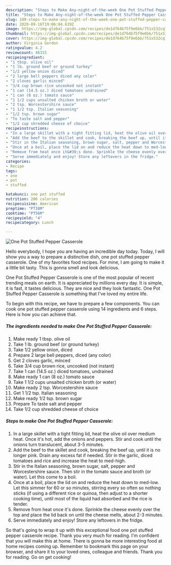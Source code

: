 ```yaml
---
description: "Steps to Make Any-night-of-the-week One Pot Stuffed Pepper Casserole"
title: "Steps to Make Any-night-of-the-week One Pot Stuffed Pepper Casserole"
slug: 109-steps-to-make-any-night-of-the-week-one-pot-stuffed-pepper-casserole
date: 2020-09-16T19:06:04.639Z
image: https://img-global.cpcdn.com/recipes/de1d764b75f9e6bb/751x532cq70/one-pot-stuffed-pepper-casserole-recipe-main-photo.jpg
thumbnail: https://img-global.cpcdn.com/recipes/de1d764b75f9e6bb/751x532cq70/one-pot-stuffed-pepper-casserole-recipe-main-photo.jpg
cover: https://img-global.cpcdn.com/recipes/de1d764b75f9e6bb/751x532cq70/one-pot-stuffed-pepper-casserole-recipe-main-photo.jpg
author: Virginia Gordon
ratingvalue: 4.2
reviewcount: 46315
recipeingredient:
- "1 tbsp. olive oil"
- "1 lb. ground beef or ground turkey"
- "1/2 yellow onion diced"
- "2 large bell peppers diced any color"
- "2 cloves garlic minced"
- "3/4 cup brown rice uncooked not instant"
- "1 can (14.5 oz.) diced tomatoes undrained"
- "1 can (8 oz.) tomato sauce"
- "1 1/2 cups unsalted chicken broth or water"
- "2 tsp. Worcestershire sauce"
- "1 1/2 tsp. Italian seasoning"
- "1/2 tsp. brown sugar"
- "To taste salt and pepper"
- "1/2 cup shredded cheese of choice"
recipeinstructions:
- "In a large skillet with a tight fitting lid, heat the olive oil over medium heat. Once it&#39;s hot, add the onions and peppers. Stir and cook until the onions turn translucent, about 3-5 minutes."
- "Add the beef to the skillet and cook, breaking the beef up, until it is no longer pink. Drain any excess fat if needed. Stir in the garlic, diced tomatoes and rice and increase the heat to med-high."
- "Stir in the Italian seasoning, brown sugar, salt, pepper and Worcestershire sauce. Then stir in the tomato sauce and broth (or water). Let this come to a boil."
- "Once at a boil, place the lid on and reduce the heat down to med-low. Let this simmer for 60 or so minutes, stirring every so often so nothing sticks (if using a different rice or quinoa, then adjust to a shorter cooking time), until most of the liquid had absorbed and the rice is tender."
- "Remove from heat once it&#39;s done. Sprinkle the cheese evenly over the top and place the lid back on until the cheese melts, about 2-3 minutes."
- "Serve immediately and enjoy! Store any leftovers in the fridge."
categories:
- Recipe
tags:
- one
- pot
- stuffed

katakunci: one pot stuffed 
nutrition: 206 calories
recipecuisine: American
preptime: "PT38M"
cooktime: "PT56M"
recipeyield: "4"
recipecategory: Lunch

---
```



![One Pot Stuffed Pepper Casserole](https://img-global.cpcdn.com/recipes/de1d764b75f9e6bb/751x532cq70/one-pot-stuffed-pepper-casserole-recipe-main-photo.jpg)

Hello everybody, I hope you are having an incredible day today. Today, I will show you a way to prepare a distinctive dish, one pot stuffed pepper casserole. One of my favorites food recipes. For mine, I am going to make it a little bit tasty. This is gonna smell and look delicious.



One Pot Stuffed Pepper Casserole is one of the most popular of recent trending meals on earth. It is appreciated by millions every day. It is simple, it is fast, it tastes delicious. They are nice and they look fantastic. One Pot Stuffed Pepper Casserole is something that I've loved my entire life.


To begin with this recipe, we have to prepare a few components. You can cook one pot stuffed pepper casserole using 14 ingredients and 6 steps. Here is how you can achieve that.

<!--inarticleads1-->

##### The ingredients needed to make One Pot Stuffed Pepper Casserole:

1. Make ready 1 tbsp. olive oil
1. Take 1 lb. ground beef (or ground turkey)
1. Take 1/2 yellow onion, diced
1. Prepare 2 large bell peppers, diced (any color)
1. Get 2 cloves garlic, minced
1. Take 3/4 cup brown rice, uncooked (not instant)
1. Take 1 can (14.5 oz.) diced tomatoes, undrained
1. Make ready 1 can (8 oz.) tomato sauce
1. Take 1 1/2 cups unsalted chicken broth (or water)
1. Make ready 2 tsp. Worcestershire sauce
1. Get 1 1/2 tsp. Italian seasoning
1. Make ready 1/2 tsp. brown sugar
1. Prepare To taste salt and pepper
1. Take 1/2 cup shredded cheese of choice




<!--inarticleads2-->

##### Steps to make One Pot Stuffed Pepper Casserole:

1. In a large skillet with a tight fitting lid, heat the olive oil over medium heat. Once it&#39;s hot, add the onions and peppers. Stir and cook until the onions turn translucent, about 3-5 minutes.
1. Add the beef to the skillet and cook, breaking the beef up, until it is no longer pink. Drain any excess fat if needed. Stir in the garlic, diced tomatoes and rice and increase the heat to med-high.
1. Stir in the Italian seasoning, brown sugar, salt, pepper and Worcestershire sauce. Then stir in the tomato sauce and broth (or water). Let this come to a boil.
1. Once at a boil, place the lid on and reduce the heat down to med-low. Let this simmer for 60 or so minutes, stirring every so often so nothing sticks (if using a different rice or quinoa, then adjust to a shorter cooking time), until most of the liquid had absorbed and the rice is tender.
1. Remove from heat once it&#39;s done. Sprinkle the cheese evenly over the top and place the lid back on until the cheese melts, about 2-3 minutes.
1. Serve immediately and enjoy! Store any leftovers in the fridge.




So that's going to wrap it up with this exceptional food one pot stuffed pepper casserole recipe. Thank you very much for reading. I'm confident that you will make this at home. There is gonna be more interesting food at home recipes coming up. Remember to bookmark this page on your browser, and share it to your loved ones, colleague and friends. Thank you for reading. Go on get cooking!
